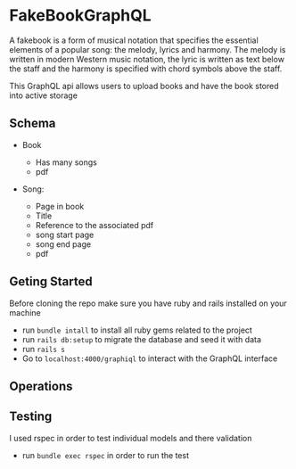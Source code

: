 # FakeBookGraphQL

A fakebook is a form of musical notation that specifies the essential elements of a popular song: the melody, lyrics and harmony. The melody is written in modern Western music notation, the lyric is written as text below the staff and the harmony is specified with chord symbols above the staff.

This GraphQL api allows users to upload books and have the book stored into active storage

## Schema

- Book
    - Has many songs
    - pdf

- Song:
    - Page in book
    - Title
    - Reference to the associated pdf
    - song start page
    - song end page
    - pdf

## Geting Started

Before cloning the repo make sure you have ruby and rails installed on your machine

- run `bundle intall` to install all ruby gems related to the project
- run `rails db:setup` to migrate the database and seed it with data
- run `rails s`
- Go to `localhost:4000/graphiql` to interact with the GraphQL interface

## Operations

## Testing

I used rspec in order to test individual models and there validation

- run `bundle exec rspec` in order to run the test 
